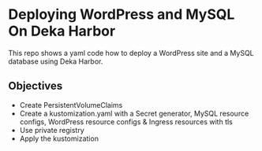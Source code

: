 # Deploying WordPress and MySQL On Deka Harbor

This repo shows a yaml code how to deploy a WordPress site and a MySQL database using Deka Harbor.

## Objectives
- Create PersistentVolumeClaims
- Create a kustomization.yaml with a Secret generator, MySQL resource configs, WordPress resource configs & Ingress resources with tls
- Use private registry
- Apply the kustomization
